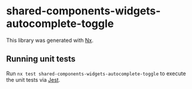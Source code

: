 # shared-components-widgets-autocomplete-toggle

This library was generated with [Nx](https://nx.dev).

## Running unit tests

Run `nx test shared-components-widgets-autocomplete-toggle` to execute the unit tests via [Jest](https://jestjs.io).
